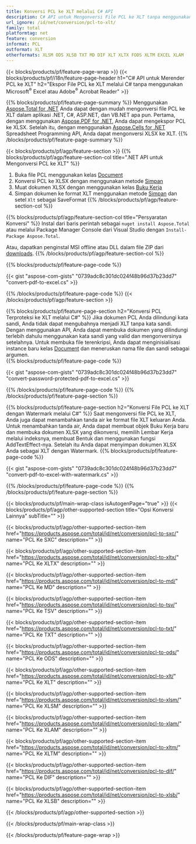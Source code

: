 ```yaml
---
title: Konversi PCL ke XLT melalui C# API
description: C# API untuk Mengonversi File PCL ke XLT tanpa menggunakan Microsoft Excel atau Adobe Reader
url_ignore: /id/net/conversion/pcl-to-xlt/
family: total
platformtag: net
feature: conversion
informat: PCL
outformat: XLT
otherformats: XLSM ODS XLSB TXT MD DIF XLT XLTX FODS XLTM EXCEL XLAM
---
```

{{< blocks/products/pf/feature-page-wrap >}}
{{< blocks/products/pf/i18n/feature-page-header h1="C# API untuk Merender PCL ke XLT" h2="Ekspor File PCL ke XLT melalui C# tanpa menggunakan Microsoft<sup>&reg;</sup> Excel atau Adobe<sup>&reg;</sup> Acrobat Reader" >}}

{{% blocks/products/pf/feature-page-summary %}}
Menggunakan [Aspose.Total for .NET](https://products.aspose.com/total/net/) Anda dapat dengan mudah mengonversi file PCL ke XLT dalam aplikasi .NET, C#, ASP.NET, dan VB.NET apa pun. Pertama, dengan menggunakan [Aspose.PDF for .NET](https://products.aspose.com/pdf/net/), Anda dapat mengekspor PCL ke XLSX. Setelah itu, dengan menggunakan [Aspose.Cells for .NET](https://products.aspose.com/cells/net/) Spreadsheet Programming API, Anda dapat mengonversi XLSX ke XLT.
{{% /blocks/products/pf/feature-page-summary  %}}

{{< blocks/products/pf/agp/feature-section >}}
{{% blocks/products/pf/agp/feature-section-col title=".NET API untuk Mengonversi PCL ke XLT" %}}
1. Buka file PCL menggunakan kelas [Document](https://apireference.aspose.com/pdf/net/aspose.pdf/document)
2. Konversi PCL ke XLSX dengan menggunakan metode [Simpan](https://apireference.aspose.com/pdf/net/aspose.pdf.document/save/methods/5)
3. Muat dokumen XLSX dengan menggunakan kelas [Buku Kerja](https://apireference.aspose.com/cells/net/aspose.cells/workbook)
4. Simpan dokumen ke format XLT menggunakan metode [Simpan](https://apireference.aspose.com/cells/net/aspose.cells.workbook/save/methods/4) dan setel `Xlt` sebagai SaveFormat
{{% /blocks/products/pf/agp/feature-section-col %}}

{{% blocks/products/pf/agp/feature-section-col title="Persyaratan Konversi" %}}
Instal dari baris perintah sebagai ```nuget install Aspose.Total``` atau melalui Package Manager Console dari Visual Studio dengan ```Install-Package Aspose.Total```.

Atau, dapatkan penginstal MSI offline atau DLL dalam file ZIP dari [downloads](https://downloads.aspose.com/total/net).
{{% /blocks/products/pf/agp/feature-section-col %}}

{{% blocks/products/pf/feature-page-code %}}

{{< gist "aspose-com-gists" "0739adc8c301dc024f48b96d37b23dd7" "convert-pdf-to-excel.cs" >}}


{{% /blocks/products/pf/feature-page-code %}}
{{< /blocks/products/pf/agp/feature-section >}}

{{% blocks/products/pf/feature-page-section  h2="Konversi PCL Terproteksi ke XLT melalui C#" %}}
Jika dokumen PCL Anda dilindungi kata sandi, Anda tidak dapat mengubahnya menjadi XLT tanpa kata sandi. Dengan menggunakan API, Anda dapat membuka dokumen yang dilindungi terlebih dahulu menggunakan kata sandi yang valid dan mengonversinya setelahnya. Untuk membuka file terenkripsi, Anda dapat menginisialisasi instance baru kelas [Document](https://apireference.aspose.com/pdf/net/aspose.pdf/document) dan meneruskan nama file dan sandi sebagai argumen.  
{{% blocks/products/pf/feature-page-code %}}

{{< gist "aspose-com-gists" "0739adc8c301dc024f48b96d37b23dd7" "convert-password-protected-pdf-to-excel.cs" >}}

{{% /blocks/products/pf/feature-page-code  %}}
{{% /blocks/products/pf/feature-page-section %}}

{{% blocks/products/pf/feature-page-section  h2="Konversi File PCL ke XLT dengan Watermark melalui C#" %}}
Saat mengonversi file PCL ke XLT, Anda juga dapat menambahkan tanda air ke format file XLT keluaran Anda. Untuk menambahkan tanda air, Anda dapat membuat objek Buku Kerja baru dan membuka dokumen XLSX yang dikonversi, memilih Lembar Kerja melalui indeksnya, membuat Bentuk dan menggunakan fungsi AddTextEffect-nya. Setelah itu Anda dapat menyimpan dokumen XLSX Anda sebagai XLT dengan Watermark. 
{{% blocks/products/pf/feature-page-code %}}

{{< gist "aspose-com-gists" "0739adc8c301dc024f48b96d37b23dd7" "convert-pdf-to-excel-with-watermark.cs" >}}

{{% /blocks/products/pf/feature-page-code  %}}
{{% /blocks/products/pf/feature-page-section %}}

{{< blocks/products/pf/main-wrap-class isAutogenPage="true" >}}
{{< blocks/products/pf/agp/other-supported-section title="Opsi Konversi Lainnya" subTitle="" >}}

{{< blocks/products/pf/agp/other-supported-section-item href="https://products.aspose.com/total/id/net/conversion/pcl-to-sxc/" name="PCL Ke SXC" description="" >}}

{{< blocks/products/pf/agp/other-supported-section-item href="https://products.aspose.com/total/id/net/conversion/pcl-to-xltx/" name="PCL Ke XLTX" description="" >}}

{{< blocks/products/pf/agp/other-supported-section-item href="https://products.aspose.com/total/id/net/conversion/pcl-to-md/" name="PCL Ke MD" description="" >}}

{{< blocks/products/pf/agp/other-supported-section-item href="https://products.aspose.com/total/id/net/conversion/pcl-to-tsv/" name="PCL Ke TSV" description="" >}}

{{< blocks/products/pf/agp/other-supported-section-item href="https://products.aspose.com/total/id/net/conversion/pcl-to-txt/" name="PCL Ke TXT" description="" >}}

{{< blocks/products/pf/agp/other-supported-section-item href="https://products.aspose.com/total/id/net/conversion/pcl-to-ods/" name="PCL Ke ODS" description="" >}}

{{< blocks/products/pf/agp/other-supported-section-item href="https://products.aspose.com/total/id/net/conversion/pcl-to-xlt/" name="PCL Ke XLT" description="" >}}

{{< blocks/products/pf/agp/other-supported-section-item href="https://products.aspose.com/total/id/net/conversion/pcl-to-xlsm/" name="PCL Ke XLSM" description="" >}}

{{< blocks/products/pf/agp/other-supported-section-item href="https://products.aspose.com/total/id/net/conversion/pcl-to-xlam/" name="PCL Ke XLAM" description="" >}}

{{< blocks/products/pf/agp/other-supported-section-item href="https://products.aspose.com/total/id/net/conversion/pcl-to-xltm/" name="PCL Ke XLTM" description="" >}}

{{< blocks/products/pf/agp/other-supported-section-item href="https://products.aspose.com/total/id/net/conversion/pcl-to-dif/" name="PCL Ke DIF" description="" >}}

{{< blocks/products/pf/agp/other-supported-section-item href="https://products.aspose.com/total/id/net/conversion/pcl-to-xlsb/" name="PCL Ke XLSB" description="" >}}



{{< /blocks/products/pf/agp/other-supported-section >}}

{{< /blocks/products/pf/main-wrap-class >}}

{{< /blocks/products/pf/feature-page-wrap >}}